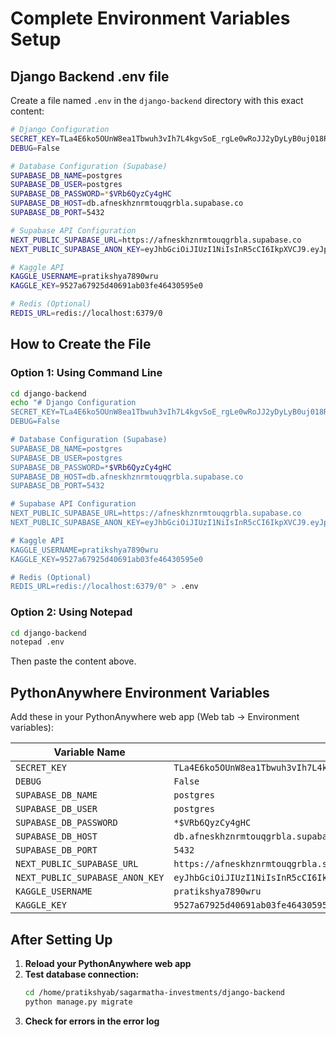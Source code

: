 # Complete Environment Variables Setup

## Django Backend .env file

Create a file named `.env` in the `django-backend` directory with this exact content:

```bash
# Django Configuration
SECRET_KEY=TLa4E6ko5OUnW8ea1Tbwuh3vIh7L4kgvSoE_rgLe0wRoJJ2yDyLyB0uj018RIPP9XBE
DEBUG=False

# Database Configuration (Supabase)
SUPABASE_DB_NAME=postgres
SUPABASE_DB_USER=postgres
SUPABASE_DB_PASSWORD=*$VRb6QyzCy4gHC
SUPABASE_DB_HOST=db.afneskhznrmtouqgrbla.supabase.co
SUPABASE_DB_PORT=5432

# Supabase API Configuration
NEXT_PUBLIC_SUPABASE_URL=https://afneskhznrmtouqgrbla.supabase.co
NEXT_PUBLIC_SUPABASE_ANON_KEY=eyJhbGciOiJIUzI1NiIsInR5cCI6IkpXVCJ9.eyJpc3MiOiJzdXBhYmFzZSIsInJlZiI6ImFmbmVza2h6bnJtdG91cWdyYmxhIiwicm9sZSI6ImFub24iLCJpYXQiOjE3NTk4NTIyOTIsImV4cCI6MjA3NTQyODI5Mn0.8ipDAk5FuyyiRG_OkyQTtFOisOdyy9vPhx1cLPGQzdw

# Kaggle API
KAGGLE_USERNAME=pratikshya7890wru
KAGGLE_KEY=9527a67925d40691ab03fe46430595e0

# Redis (Optional)
REDIS_URL=redis://localhost:6379/0
```

## How to Create the File

### Option 1: Using Command Line
```bash
cd django-backend
echo "# Django Configuration
SECRET_KEY=TLa4E6ko5OUnW8ea1Tbwuh3vIh7L4kgvSoE_rgLe0wRoJJ2yDyLyB0uj018RIPP9XBE
DEBUG=False

# Database Configuration (Supabase)
SUPABASE_DB_NAME=postgres
SUPABASE_DB_USER=postgres
SUPABASE_DB_PASSWORD=*$VRb6QyzCy4gHC
SUPABASE_DB_HOST=db.afneskhznrmtouqgrbla.supabase.co
SUPABASE_DB_PORT=5432

# Supabase API Configuration
NEXT_PUBLIC_SUPABASE_URL=https://afneskhznrmtouqgrbla.supabase.co
NEXT_PUBLIC_SUPABASE_ANON_KEY=eyJhbGciOiJIUzI1NiIsInR5cCI6IkpXVCJ9.eyJpc3MiOiJzdXBhYmFzZSIsInJlZiI6ImFmbmVza2h6bnJtdG91cWdyYmxhIiwicm9sZSI6ImFub24iLCJpYXQiOjE3NTk4NTIyOTIsImV4cCI6MjA3NTQyODI5Mn0.8ipDAk5FuyyiRG_OkyQTtFOisOdyy9vPhx1cLPGQzdw

# Kaggle API
KAGGLE_USERNAME=pratikshya7890wru
KAGGLE_KEY=9527a67925d40691ab03fe46430595e0

# Redis (Optional)
REDIS_URL=redis://localhost:6379/0" > .env
```

### Option 2: Using Notepad
```bash
cd django-backend
notepad .env
```
Then paste the content above.

## PythonAnywhere Environment Variables

Add these in your PythonAnywhere web app (Web tab → Environment variables):

| Variable Name | Value |
|---------------|-------|
| `SECRET_KEY` | `TLa4E6ko5OUnW8ea1Tbwuh3vIh7L4kgvSoE_rgLe0wRoJJ2yDyLyB0uj018RIPP9XBE` |
| `DEBUG` | `False` |
| `SUPABASE_DB_NAME` | `postgres` |
| `SUPABASE_DB_USER` | `postgres` |
| `SUPABASE_DB_PASSWORD` | `*$VRb6QyzCy4gHC` |
| `SUPABASE_DB_HOST` | `db.afneskhznrmtouqgrbla.supabase.co` |
| `SUPABASE_DB_PORT` | `5432` |
| `NEXT_PUBLIC_SUPABASE_URL` | `https://afneskhznrmtouqgrbla.supabase.co` |
| `NEXT_PUBLIC_SUPABASE_ANON_KEY` | `eyJhbGciOiJIUzI1NiIsInR5cCI6IkpXVCJ9.eyJpc3MiOiJzdXBhYmFzZSIsInJlZiI6ImFmbmVza2h6bnJtdG91cWdyYmxhIiwicm9sZSI6ImFub24iLCJpYXQiOjE3NTk4NTIyOTIsImV4cCI6MjA3NTQyODI5Mn0.8ipDAk5FuyyiRG_OkyQTtFOisOdyy9vPhx1cLPGQzdw` |
| `KAGGLE_USERNAME` | `pratikshya7890wru` |
| `KAGGLE_KEY` | `9527a67925d40691ab03fe46430595e0` |

## After Setting Up

1. **Reload your PythonAnywhere web app**
2. **Test database connection:**
   ```bash
   cd /home/pratikshyab/sagarmatha-investments/django-backend
   python manage.py migrate
   ```
3. **Check for errors in the error log**

